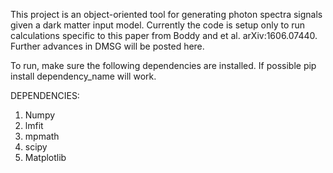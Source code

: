 This project is an object-oriented tool for generating photon spectra signals given a dark matter input model. Currently the code is setup only to run calculations specific to this paper from Boddy and et al. 	arXiv:1606.07440. Further advances in DMSG will be posted here. 

To run, make sure the following dependencies are installed. If possible pip install dependency_name will work.

DEPENDENCIES:
1) Numpy 
2) lmfit
3) mpmath
4) scipy
5) Matplotlib

